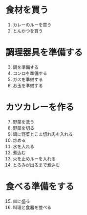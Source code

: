 # 食材を買う

1. カレーのルーを買う
2. とんかつを買う

# 調理器具を準備する

3. 鍋を準備する
4. コンロを準備する
5. ガスを準備する
6. お玉を準備する

# カツカレーを作る

7. 野菜を洗う
8. 野菜を切る
9. 鍋に野菜とこま切れ肉を入れる
10. 炒める
11. 水を入れる
12. 煮込む
13. 火を止めルーを入れる
14. とろみが出るまで煮込む

# 食べる準備をする

15. 皿に盛る
16. 料理と食器を並べる
